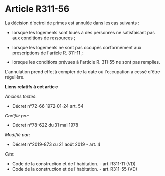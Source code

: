 # Article R311-56

La décision d'octroi de primes est annulée dans les cas suivants :

- lorsque les logements sont loués à des personnes ne satisfaisant pas aux conditions de ressources ;

- lorsque les logements ne sont pas occupés conformément aux prescriptions de l'article R. 311-11 ;

- lorsque les conditions prévues à l'article R. 311-55 ne sont pas remplies. 

L'annulation prend effet à compter de la date où l'occupation a cessé d'être régulière.

**Liens relatifs à cet article**

_Anciens textes_:

  - Décret n°72-66 1972-01-24 art. 54

_Codifié par_:

  - Décret n°78-622 du 31 mai 1978

_Modifié par_:

  - Décret n°2019-873 du 21 août 2019 - art. 4

_Cite_:

  - Code de la construction et de l'habitation. - art. R311-11 (VD)
  - Code de la construction et de l'habitation. - art. R311-55 (VD)
